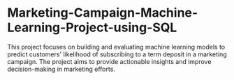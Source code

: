 # Marketing-Campaign-Machine-Learning-Project-using-SQL
This project focuses on building and evaluating machine learning models to predict customers' likelihood of subscribing to a term deposit in a marketing campaign. The project aims to provide actionable insights and improve decision-making in marketing efforts.

